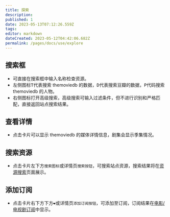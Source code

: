 ```yaml
---
title: 探索
description:
published: 1
date: 2023-05-13T07:12:26.559Z
tags:
editor: markdown
dateCreated: 2023-05-12T04:42:06.682Z
permalink: /pages/docs/use/explore
---
```


## 搜索框

- 可直接在搜索框中输入名称检查资源。
- 左侧图标<kbd>T</kbd>代表搜索 themoviedb 的数据，<kbd>D</kbd>代表搜索豆瓣的数据，<kbd>P</kbd>代码搜索 themoviedb 的人物。
- 右侧图标打开高级搜索，高级搜索可输入过滤条件，但不进行识别和严格匹配，直接返回站点搜索结果。

## 查看详情

- 点击卡片可以显示 themoviedb 的媒体详情信息，剧集会显示季集情况。

## 搜索资源

- 点击卡片左下方`搜索图标`或详情页`搜索按钮`，可搜索站点资源，搜索结果将在[资源搜索](/pages/docs/use/search/)页面展示。

## 添加订阅

- 点击卡片右下方下方`❤`或详情页`添加订阅按钮`，可添加至订阅，订阅结果在[电影/电视剧订阅](/pages/docs/use/subscribe#电影/电视剧订阅)中显示。
